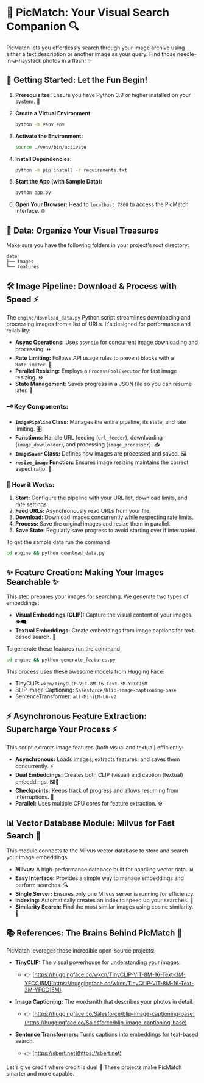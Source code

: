 # 📸 PicMatch: Your Visual Search Companion 🔍

PicMatch lets you effortlessly search through your image archive using either a text description or another image as your query.  Find those needle-in-a-haystack photos in a flash! ✨

## 🚀 Getting Started: Let the Fun Begin!

1. **Prerequisites:** Ensure you have Python 3.9 or higher installed on your system. 🐍

2. **Create a Virtual Environment:**
   ```bash
   python -m venv env
   ```

3. **Activate the Environment:**
   ```bash
   source ./venv/bin/activate 
   ```

4. **Install Dependencies:**
   ```bash
   python -m pip install -r requirements.txt
   ```

5. **Start the App (with Sample Data):**
   ```bash
   python app.py
   ```

6. **Open Your Browser:**  Head to `localhost:7860` to access the PicMatch interface. 🌐

## 📂 Data: Organize Your Visual Treasures 

Make sure you have the following folders in your project's root directory:

```
data
├── images   
└── features
```

## 🛠️ Image Pipeline: Download & Process with Speed ⚡

The `engine/download_data.py` Python script streamlines downloading and processing images from a list of URLs. It's designed for performance and reliability:

- **Async Operations:**  Uses `asyncio` for concurrent image downloading and processing. ⏩
- **Rate Limiting:**  Follows API usage rules to prevent blocks with a `RateLimiter`. 🚦
- **Parallel Resizing:**  Employs a `ProcessPoolExecutor` for fast image resizing. ⚙️
- **State Management:**  Saves progress in a JSON file so you can resume later. 💾

### 🗝️ Key Components:

- **`ImagePipeline` Class:** Manages the entire pipeline, its state, and rate limiting. 🎛️
- **Functions:** Handle URL feeding (`url_feeder`), downloading (`image_downloader`), and processing (`image_processor`). 📥
- **`ImageSaver` Class:** Defines how images are processed and saved. 🖼️
- **`resize_image` Function:**  Ensures image resizing maintains the correct aspect ratio. 📏

### 🏃 How it Works:

1. **Start:** Configure the pipeline with your URL list, download limits, and rate settings. 
2. **Feed URLs:** Asynchronously read URLs from your file. 
3. **Download:** Download images concurrently while respecting rate limits. 
4. **Process:** Save the original images and resize them in parallel. 
5. **Save State:**  Regularly save progress to avoid starting over if interrupted. 

To get the sample data run the command
```bash
cd engine && python download_data.py
```

## ✨ Feature Creation: Making Your Images Searchable ✨

This step prepares your images for searching.  We generate two types of embeddings:

- **Visual Embeddings (CLIP):** Capture the visual content of your images. 👁️‍🗨️ 
- **Textual Embeddings:** Create embeddings from image captions for text-based search. 💬

To generate these features run the command 
```bash
cd engine && python generate_features.py
```
This process uses these awesome models from Hugging Face:

- TinyCLIP: `wkcn/TinyCLIP-ViT-8M-16-Text-3M-YFCC15M` 
- BLIP Image Captioning: `Salesforce/blip-image-captioning-base`
- SentenceTransformer: `all-MiniLM-L6-v2` 

## ⚡ Asynchronous Feature Extraction: Supercharge Your Process ⚡

This script extracts image features (both visual and textual) efficiently:

- **Asynchronous:**  Loads images, extracts features, and saves them concurrently. ⚡
- **Dual Embeddings:** Creates both CLIP (visual) and caption (textual) embeddings. 🖼️📝
- **Checkpoints:** Keeps track of progress and allows resuming from interruptions. 🔄
- **Parallel:** Uses multiple CPU cores for feature extraction. ⚙️


## 📊 Vector Database Module: Milvus for Fast Search 🚤

This module connects to the Milvus vector database to store and search your image embeddings:

- **Milvus:**  A high-performance database built for handling vector data. 📊
- **Easy Interface:**  Provides a simple way to manage embeddings and perform searches. 🔍
- **Single Server:**  Ensures only one Milvus server is running for efficiency. 
- **Indexing:** Automatically creates an index to speed up your searches. 🚀
- **Similarity Search:** Find the most similar images using cosine similarity. 💯



## 📚 References: The Brains Behind PicMatch 🧠

PicMatch leverages these incredible open-source projects:

- **TinyCLIP:**  The visual powerhouse for understanding your images.  
  - 👉 [https://huggingface.co/wkcn/TinyCLIP-ViT-8M-16-Text-3M-YFCC15M](https://huggingface.co/wkcn/TinyCLIP-ViT-8M-16-Text-3M-YFCC15M)

- **Image Captioning:** The wordsmith that describes your photos in detail. 
  - 👉 [https://huggingface.co/Salesforce/blip-image-captioning-base](https://huggingface.co/Salesforce/blip-image-captioning-base)

- **Sentence Transformers:** Turns captions into embeddings for text-based search. 
  - 👉 [https://sbert.net](https://sbert.net)

Let's give credit where credit is due! 🙌 These projects make PicMatch smarter and more capable. 
